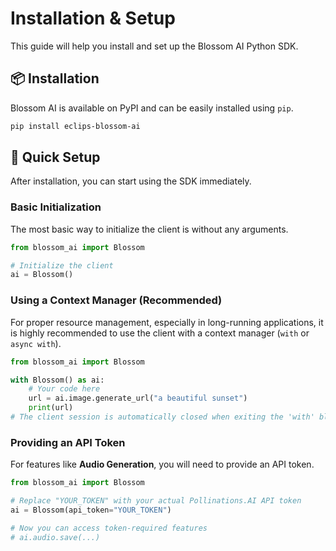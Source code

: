 # Installation & Setup

This guide will help you install and set up the Blossom AI Python SDK.

## 📦 Installation

Blossom AI is available on PyPI and can be easily installed using `pip`.

```bash
pip install eclips-blossom-ai
```

## 🚀 Quick Setup

After installation, you can start using the SDK immediately.

### Basic Initialization

The most basic way to initialize the client is without any arguments.

```python
from blossom_ai import Blossom

# Initialize the client
ai = Blossom()
```

### Using a Context Manager (Recommended)

For proper resource management, especially in long-running applications, it is highly recommended to use the client with a context manager (`with` or `async with`).

```python
from blossom_ai import Blossom

with Blossom() as ai:
    # Your code here
    url = ai.image.generate_url("a beautiful sunset")
    print(url)
# The client session is automatically closed when exiting the 'with' block
```

### Providing an API Token

For features like **Audio Generation**, you will need to provide an API token.

```python
from blossom_ai import Blossom

# Replace "YOUR_TOKEN" with your actual Pollinations.AI API token
ai = Blossom(api_token="YOUR_TOKEN")

# Now you can access token-required features
# ai.audio.save(...)
```
